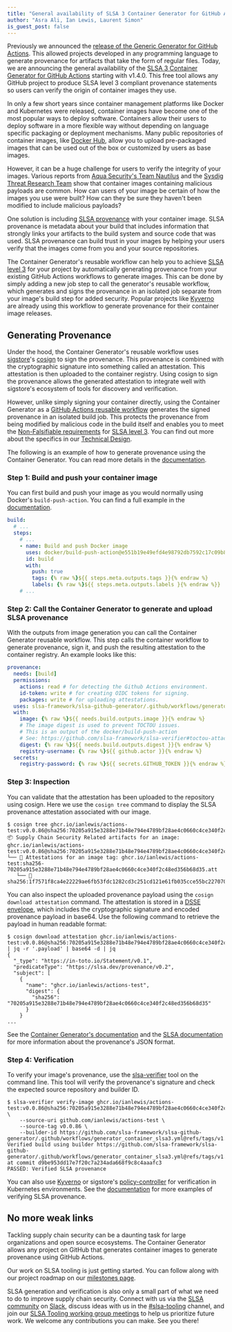 ```yaml
---
title: "General availability of SLSA 3 Container Generator for GitHub Actions"
author: "Asra Ali, Ian Lewis, Laurent Simon"
is_guest_post: false
---
```


Previously we announced the [release of the Generic Generator for GitHub Actions](/blog/2022/08/slsa-github-workflows-generic-ga). This allowed projects developed in any programming language to generate provenance for artifacts that take the form of regular files. Today, we are announcing the general availability of the [SLSA 3 Container Generator for GitHub Actions](https://github.com/slsa-framework/slsa-github-generator/tree/main/internal/builders/container) starting with v1.4.0. This free tool allows any GitHub project to produce SLSA level 3 compliant provenance statements so users can verify the origin of container images they use.

In only a few short years since container management platforms like Docker and Kubernetes were released, container images have become one of the most popular ways to deploy software. Containers allow their users to deploy software in a more flexible way without depending on language specific packaging or deployment mechanisms. Many public repositories of container images, like [Docker Hub](https://hub.docker.com/), allow you to upload pre-packaged images that can be used out of the box or customized by users as base images.

However, it can be a huge challenge for users to verify the integrity of your images. Various reports from [Aqua Security's Team Nautilus](https://blog.aquasec.com/supply-chain-threats-using-container-images) and the [Sysdig Threat Research Team](https://sysdig.com/blog/analysis-of-supply-chain-attacks-through-public-docker-images/) show that container images containing malicious payloads are common. How can users of your image be certain of how the images you use were built? How can they be sure they haven't been modified to include malicious payloads?

One solution is including [SLSA provenance](/provenance/) with your container image. SLSA provenance is metadata about your build that includes information that strongly links your artifacts to the build system and source code that was used. SLSA provenance can build trust in your images by helping your users verify that the images come from you and your source repositories.

The Container Generator's reusable workflow can help you to achieve [SLSA level 3](/spec/v0.1/levels) for your project by automatically generating provenance from your existing GitHub Actions workflows to generate images. This can be done by simply adding a new job step to call the generator's reusable workflow, which generates and signs the provenance in an isolated job separate from your image's build step for added security. Popular projects like [Kyverno](https://kyverno.io/docs/) are already using this workflow to generate provenance for their container image releases.

## Generating Provenance

Under the hood, the Container Generator's reusable workflow uses [sigstore](https://sigstore.dev/)'s [cosign](https://github.com/sigstore/cosign) to sign the provenance. This provenance is combined with the cryptographic signature into something called an attestation. This attestation is then uploaded to the container registry. Using cosign to sign the provenance allows the generated attestation to integrate well with sigstore's ecosystem of tools for discovery and verification.

However, unlike simply signing your container directly, using the Container Generator as a [GitHub Actions reusable workflow](https://docs.github.com/en/actions/using-workflows/reusing-workflows) generates the signed provenance in an isolated build job. This protects the provenance from being modified by malicious code in the build itself and enables you to meet the [Non-Falsifiable requirements](/spec/v0.1/requirements#non-falsifiable) for [SLSA level 3](/spec/v0.1/levels). You can find out more about the specifics in our [Technical Design](https://github.com/slsa-framework/slsa-github-generator/blob/main/SPECIFICATIONS.md).

The following is an example of how to generate provenance using the Container Generator. You can read more details in the [documentation](https://github.com/slsa-framework/slsa-github-generator/tree/main/internal/builders/container).

### Step 1: Build and push your container image

You can first build and push your image as you would normally using Docker's `build-push-action`. You can find a full example in the [documentation](https://github.com/slsa-framework/slsa-github-generator/blob/main/internal/builders/container/README.md#getting-started).

```yaml
build:
  # ...
  steps:
    # ...
    - name: Build and push Docker image
      uses: docker/build-push-action@e551b19e49efd4e98792db7592c17c09b89db8d8 # v3.0.0
      id: build
      with:
        push: true
        tags: {% raw %}${{ steps.meta.outputs.tags }}{% endraw %}
        labels: {% raw %}${{ steps.meta.outputs.labels }{% endraw %}}
    # ...
```

### Step 2: Call the Container Generator to generate and upload SLSA provenance

With the outputs from image generation you can call the Container Generator reusable workflow. This step calls the container workflow to generate provenance, sign it, and push the resulting attestation to the container registry. An example looks like this:

```yaml
provenance:
  needs: [build]
  permissions:
    actions: read # for detecting the Github Actions environment.
    id-token: write # for creating OIDC tokens for signing.
    packages: write # for uploading attestations.
  uses: slsa-framework/slsa-github-generator/.github/workflows/generator_container_slsa3.yml@v1.4.0
  with:
    image: {% raw %}${{ needs.build.outputs.image }}{% endraw %}
    # The image digest is used to prevent TOCTOU issues.
    # This is an output of the docker/build-push-action
    # See: https://github.com/slsa-framework/slsa-verifier#toctou-attacks
    digest: {% raw %}${{ needs.build.outputs.digest }}{% endraw %}
    registry-username: {% raw %}${{ github.actor }}{% endraw %}
  secrets:
    registry-password: {% raw %}${{ secrets.GITHUB_TOKEN }}{% endraw %}
```

### Step 3: Inspection

You can validate that the attestation has been uploaded to the repository using cosign. Here we use the `cosign tree` command to display the SLSA provenance attestation associated with our image.

```shell
$ cosign tree ghcr.io/ianlewis/actions-test:v0.0.86@sha256:70205a915e3288e71b48e794e4789bf28ae4c0660c4ce340f2c48ed356b68d35
📦 Supply Chain Security Related artifacts for an image: ghcr.io/ianlewis/actions-test:v0.0.86@sha256:70205a915e3288e71b48e794e4789bf28ae4c0660c4ce340f2c48ed356b68d35
└── 💾 Attestations for an image tag: ghcr.io/ianlewis/actions-test:sha256-70205a915e3288e71b48e794e4789bf28ae4c0660c4ce340f2c48ed356b68d35.att
   └── 🍒 sha256:1f7571f8ca4e22229ae6fb53fdc1282cd3c251cd121e61fb035cce55bc227070
```

You can also inspect the uploaded provenance payload using the `cosign download attestation` command. The attestation is stored in a [DSSE envelope](https://github.com/secure-systems-lab/dsse/blob/master/protocol.md), which includes the cryptographic signature and encoded provenance payload in base64. Use the following command to retrieve the payload in human readable format:

```shell
$ cosign download attestation ghcr.io/ianlewis/actions-test:v0.0.86@sha256:70205a915e3288e71b48e794e4789bf28ae4c0660c4ce340f2c48ed356b68d35 | jq -r '.payload' | base64 -d | jq
{
  "_type": "https://in-toto.io/Statement/v0.1",
  "predicateType": "https://slsa.dev/provenance/v0.2",
  "subject": [
    {
      "name": "ghcr.io/ianlewis/actions-test",
      "digest": {
        "sha256": "70205a915e3288e71b48e794e4789bf28ae4c0660c4ce340f2c48ed356b68d35"
      }
    }
...
```

See the [Container Generator's documentation](https://github.com/slsa-framework/slsa-github-generator/tree/main/internal/builders/container#provenance-format) and the [SLSA documentation](/provenance) for more information about the provenance's JSON format.

### Step 4: Verification

To verify your image's provenance, use the [slsa-verifier](https://github.com/slsa-framework/slsa-verifier#containers) tool on the command line. This tool will verify the provenance's signature and check the expected source repository and builder ID.

```shell
$ slsa-verifier verify-image ghcr.io/ianlewis/actions-test:v0.0.86@sha256:70205a915e3288e71b48e794e4789bf28ae4c0660c4ce340f2c48ed356b68d35 \
    --source-uri github.com/ianlewis/actions-test \
    --source-tag v0.0.86 \
    --builder-id https://github.com/slsa-framework/slsa-github-generator/.github/workflows/generator_container_slsa3.yml@refs/tags/v1.4.0
Verified build using builder https://github.com/slsa-framework/slsa-github-generator/.github/workflows/generator_container_slsa3.yml@refs/tags/v1.4.0 at commit d9be953dd17e7f20c7a234ada668f9c8c4aaafc3
PASSED: Verified SLSA provenance
```

You can also use [Kyverno](https://kyverno.io/docs/writing-policies/verify-images/) or sigstore's [policy-controller](https://docs.sigstore.dev/policy-controller/overview/) for verification in Kubernetes environments. See the [documentation](https://github.com/slsa-framework/slsa-github-generator/tree/main/internal/builders/container#verification) for more examples of verifying SLSA provenance.

## No more weak links

Tackling supply chain security can be a daunting task for large organizations and open source ecosystems. The Container Generator allows any project on GitHub that generates container images to generate provenance using GitHub Actions.

Our work on SLSA tooling is just getting started. You can follow along with our project roadmap on our [milestones page](https://github.com/slsa-framework/slsa-github-generator/milestones).

SLSA generation and verification is also only a small part of what we need to do to improve supply chain security. Connect with us via the [SLSA community](/community) on [Slack](https://openssf.slack.com/archives/C029E4N3DPF), discuss ideas with us in the [#slsa-tooling](https://openssf.slack.com/archives/C03PDLFET5W) channel, and join our [SLSA Tooling working group meetings](https://docs.google.com/document/d/15Xp8-0Ff_BPg_LMKr1RIKtwAavXGdrgb1BoX4Cl2bE4/edit) to help us prioritize future work. We welcome any contributions you can make. See you there!
